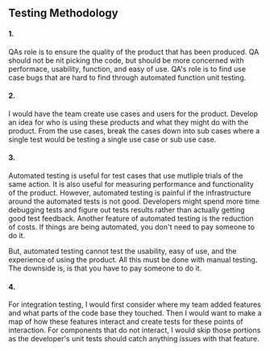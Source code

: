 ## Testing Methodology

#### 1.
QAs role is to ensure the quality of the product that has been produced. QA should not be
nit picking the code, but should be more concerned with performace, usability, function,
and easy of use. QA's role is to find use case bugs that are hard to find through
automated function unit testing.

#### 2.
I would have the team create use cases and users for the product. Develop an idea for
who is using these products and what they might do with the product. From the use cases,
break the cases down into sub cases where a single test would be testing a single use case
or sub use case.

#### 3.
Automated testing is useful for test cases that use mutliple trials of the same action. It
is also useful for measuring performance and functionality of the product. However,
automated testing is painful if the infrastructure around the automated tests is not good.
Developers might spend more time debugging tests and figure out tests results rather than
actually getting good test feedback. Another feature of automated testing is the reduction
of costs. If things are being automated, you don't need to pay someone to do it.

But, automated testing cannot test the usability, easy of use, and the experience of using
the product. All this must be done with manual testing. The downside is, is that you have
to pay someone to do it.

#### 4.
For integration testing, I would first consider where my team added features and what parts
of the code base they touched. Then I would want to make a map of how these features interact
and create tests for these points of interaction. For components that do not interact, I
would skip those portions as the developer's unit tests should catch anything issues with
that feature.

